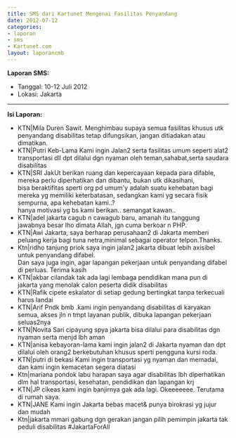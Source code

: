 ```yaml
---
title: SMS dari Kartunet Mengenai Fasilitas Penyandang
date: 2012-07-12
categories:
- laporan
- sms
- Kartunet.com 
layout: laporancmb
---
```


**Laporan SMS:**
  * Tanggal: 10-12 Juli 2012
  * Lokasi: Jakarta

---

**Isi Laporan:**
  * KTN|Mila Duren Sawit. Menghimbau supaya semua fasilitas khusus utk penyandang disabilitas tetap difungsikan, jangan ditiadakan atau dimatikan. 
  * KTN|Putri Keb-Lama Kami ingin Jalan2 serta fasilitas umum seperti alat2 transportasi dll dpt dilalui dgn nyaman oleh teman,sahabat,serta saudara disabilitas 
  * KTN|SRI JakUt berikan ruang dan kepercayaan kepada para difable, mereka perlu diperhatikan dan dibantu, bukan utk dikasihani, <br>bisa beraktifitas sperti org pd umum'y adalah suatu kehebatan bagi mereka yg memiliki keterbatasan, sedangkan kami yg secara fisik sempurna, apa kehebatan kami..? <br> hanya motivasi yg bs kami berikan.. semangat kawan.. 
  * KTN|adel jakarta cagub n cawagub baru, amanah itu tanggung jawabnya besar lho dimata Allah, jgn cuma berkoar n PHP. 
  * KTN|Awi Jakarta, saya berharap perusahaan2 di Jakarta memberi peluang kerja bagi tuna netra,minimal sebagai operator telpon.Thanks.
  * Ktn|ridho tanjung priok saya ingin jalan2 jakarta dibuat lebih axisibel untuk penyandang difabel. <br> Dan saya juga ingin, agar lapangan pekerjaan untuk penyandang difabel di perluas. Terima kasih
  * KTN|akbar cilandak tak ada lagi lembaga pendidikan mana pun di jakarta yang menolak calon peserta didik disabilitas 
  * KTN|Rafik cipete eskalator di setiap gedung bertingkat tanpa terkecuali harus landai 
  * KTN|Arif Pndk bmb .kami ingin penyandang disabilitas di karyakan semua, akses jln n tmpt layanan publik, dibuka lapangan pekerjaan seluas2nya 
  * KTN|Novita Sari cipayung spya jakarta bisa dilalui para disabilitas dgn nyaman serta menjd lbh aman
  * KTN|anisa kebayoran-lama kami ingin jalan2 di Jakarta nyaman dan dpt dilalui oleh orang2 berkebutuhan khusus sperti pengguna kursi roda. 
  * KTN|putri di bekasi Kami ingin transportasi yg nyaman dan memadai, dan kami ingin kemacetan segera diatasi 
  * Ktn|mariana pondok labu harapan saya agar disabilitas lbh diperhatikan dlm hal transportasi, kesehatan, pendidikan dan lapangan krj 
  * KTN|JP cikeas kami ingin banjirnya gak ada lagi. Okeeeeeee. Terutama di rumah saya. 
  * KTN|JANE Kami ingin Jakarta bebas macet& punya birokrasi yg jujur dan mudah 
  * Ktn|jakarta mmari gabung dgn gerakan jangan pilih pemimpin jakarta tak peduli disabilitas #JakartaForAll 
 
  
